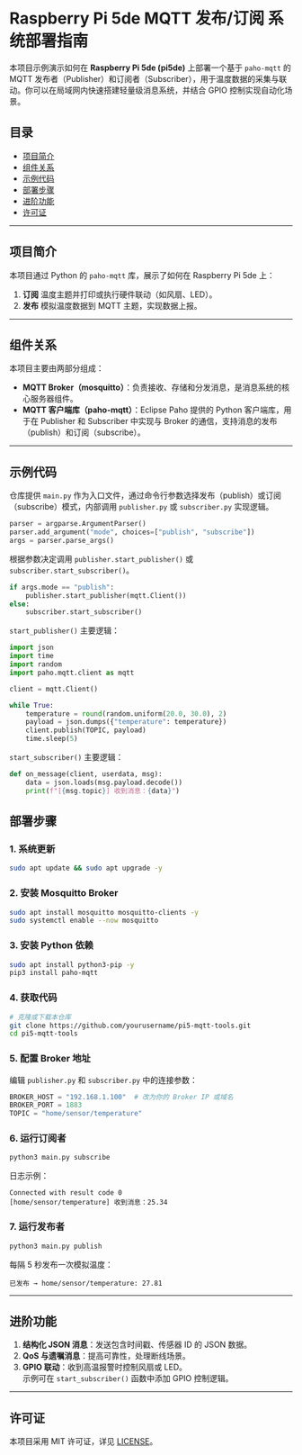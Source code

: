 # Raspberry Pi 5de MQTT 发布/订阅 系统部署指南

本项目示例演示如何在 **Raspberry Pi 5de (pi5de)** 上部署一个基于 `paho-mqtt` 的 MQTT 发布者（Publisher）和订阅者（Subscriber），用于温度数据的采集与联动。你可以在局域网内快速搭建轻量级消息系统，并结合 GPIO 控制实现自动化场景。

## 目录

- [项目简介](#项目简介)
- [组件关系](#组件关系)
- [示例代码](#示例代码)
- [部署步骤](#部署步骤)
- [进阶功能](#进阶功能)
- [许可证](#许可证)

---

## 项目简介

本项目通过 Python 的 `paho-mqtt` 库，展示了如何在 Raspberry Pi 5de 上：

1. **订阅** 温度主题并打印或执行硬件联动（如风扇、LED）。
2. **发布** 模拟温度数据到 MQTT 主题，实现数据上报。

---

## 组件关系

本项目主要由两部分组成：

- **MQTT Broker（mosquitto）**：负责接收、存储和分发消息，是消息系统的核心服务器组件。
- **MQTT 客户端库（paho-mqtt）**：Eclipse Paho 提供的 Python 客户端库，用于在 Publisher 和 Subscriber 中实现与 Broker 的通信，支持消息的发布（publish）和订阅（subscribe）。

---
## 示例代码

仓库提供 `main.py` 作为入口文件，通过命令行参数选择发布（publish）或订阅（subscribe）模式，内部调用 `publisher.py` 或 `subscriber.py` 实现逻辑。

```python
parser = argparse.ArgumentParser()
parser.add_argument("mode", choices=["publish", "subscribe"])
args = parser.parse_args()
```

根据参数决定调用 `publisher.start_publisher()` 或 `subscriber.start_subscriber()`。

```python
if args.mode == "publish":
    publisher.start_publisher(mqtt.Client())
else:
    subscriber.start_subscriber()
```

`start_publisher()` 主要逻辑：

```python
import json
import time
import random
import paho.mqtt.client as mqtt

client = mqtt.Client()

while True:
    temperature = round(random.uniform(20.0, 30.0), 2)
    payload = json.dumps({"temperature": temperature})
    client.publish(TOPIC, payload)
    time.sleep(5)
```

`start_subscriber()` 主要逻辑：

```python
def on_message(client, userdata, msg):
    data = json.loads(msg.payload.decode())
    print(f"[{msg.topic}] 收到消息：{data}")
```

## 部署步骤

### 1. 系统更新

```bash
sudo apt update && sudo apt upgrade -y
```

### 2. 安装 Mosquitto Broker

```bash
sudo apt install mosquitto mosquitto-clients -y
sudo systemctl enable --now mosquitto
```

### 3. 安装 Python 依赖

```bash
sudo apt install python3-pip -y
pip3 install paho-mqtt
```

### 4. 获取代码

```bash
# 克隆或下载本仓库
git clone https://github.com/yourusername/pi5-mqtt-tools.git
cd pi5-mqtt-tools
```

### 5. 配置 Broker 地址

编辑 `publisher.py` 和 `subscriber.py` 中的连接参数：

```python
BROKER_HOST = "192.168.1.100"  # 改为你的 Broker IP 或域名
BROKER_PORT = 1883
TOPIC = "home/sensor/temperature"
```

### 6. 运行订阅者

```bash
python3 main.py subscribe
```

日志示例：

```
Connected with result code 0
[home/sensor/temperature] 收到消息：25.34
```

### 7. 运行发布者

```bash
python3 main.py publish
```

每隔 5 秒发布一次模拟温度：

```
已发布 → home/sensor/temperature: 27.81
```

---

## 进阶功能

1. **结构化 JSON 消息**：发送包含时间戳、传感器 ID 的 JSON 数据。
2. **QoS 与遗嘱消息**：提高可靠性，处理断线场景。
3. **GPIO 联动**：收到高温报警时控制风扇或 LED。\
   示例可在 `start_subscriber()` 函数中添加 GPIO 控制逻辑。

---


## 许可证

本项目采用 MIT 许可证，详见 [LICENSE](LICENSE)。

